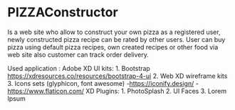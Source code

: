 <H1>PIZZAConstructor</H1>
Is a web site who allow to construct your own pizza as a registered user, newly constructed pizza recipe can be rated by other users. User can buy pizza using default pizza recipes, own created recipes or other food via web site also customer can track order delivery.


Used application : Adobe XD
UI kits:
      1. Bootstrap https://xdresources.co/resources/bootstrap-4-ui
      2. Web XD wireframe kits
      3. Icons sets (glyphicon, font awesome)
        -https://iconify.design/
        -https://www.flaticon.com/
 XD Plugins:
      1. PhotoSplash
      2. UI Faces
      3. Lorem Ipsum
